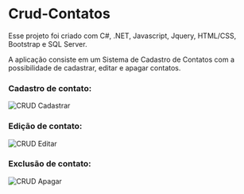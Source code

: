 # Crud-Contatos

Esse projeto foi criado com C#, .NET, Javascript, Jquery, HTML/CSS, Bootstrap e SQL Server.

A aplicação consiste em um Sistema de Cadastro de Contatos com a possibilidade de cadastrar, editar e apagar contatos.

<h3>Cadastro de contato:</h3>

![CRUD Cadastrar](https://user-images.githubusercontent.com/88061143/222351439-20ea2807-4115-4765-867b-1553a0ca19f1.gif)

<h3>Edição de contato:</h3>

![CRUD Editar](https://user-images.githubusercontent.com/88061143/222351454-3625cd6b-b613-4ae5-8735-81ae96fad29a.gif)

<h3>Exclusão de contato:</h3>

![CRUD Apagar](https://user-images.githubusercontent.com/88061143/222351465-1a91ec3b-a376-4e5b-b098-a60d96f03a03.gif)
